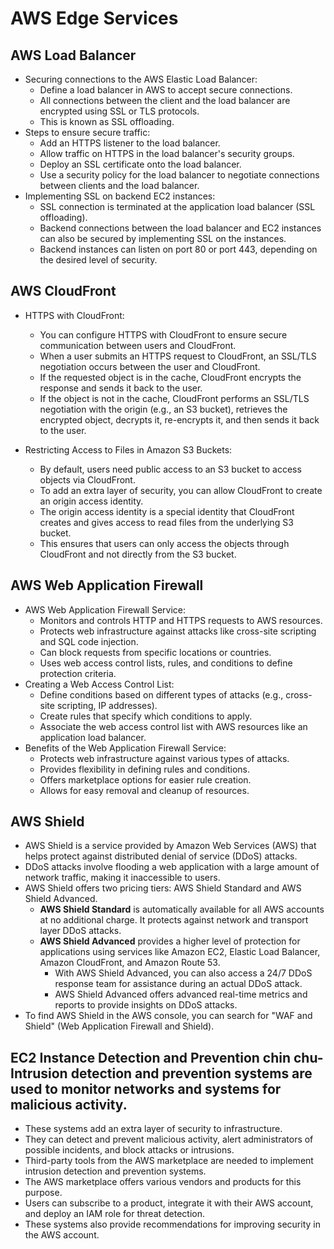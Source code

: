 # AWS Edge Services

## AWS Load Balancer
- Securing connections to the AWS Elastic Load Balancer:
  - Define a load balancer in AWS to accept secure connections.
  - All connections between the client and the load balancer are encrypted using SSL or TLS protocols.
  - This is known as SSL offloading.
- Steps to ensure secure traffic:
  - Add an HTTPS listener to the load balancer.
  - Allow traffic on HTTPS in the load balancer's security groups.
  - Deploy an SSL certificate onto the load balancer.
  - Use a security policy for the load balancer to negotiate connections between clients and the load balancer.
- Implementing SSL on backend EC2 instances:
  - SSL connection is terminated at the application load balancer (SSL offloading).
  - Backend connections between the load balancer and EC2 instances can also be secured by implementing SSL on the instances.
  - Backend instances can listen on port 80 or port 443, depending on the desired level of security.

## AWS CloudFront
- HTTPS with CloudFront:
  - You can configure HTTPS with CloudFront to ensure secure communication between users and CloudFront.
  - When a user submits an HTTPS request to CloudFront, an SSL/TLS negotiation occurs between the user and CloudFront.
  - If the requested object is in the cache, CloudFront encrypts the response and sends it back to the user.
  - If the object is not in the cache, CloudFront performs an SSL/TLS negotiation with the origin (e.g., an S3 bucket), retrieves the encrypted object, decrypts it, re-encrypts it, and then sends it back to the user.

- Restricting Access to Files in Amazon S3 Buckets:
  - By default, users need public access to an S3 bucket to access objects via CloudFront.
  - To add an extra layer of security, you can allow CloudFront to create an origin access identity.
  - The origin access identity is a special identity that CloudFront creates and gives access to read files from the underlying S3 bucket.
  - This ensures that users can only access the objects through CloudFront and not directly from the S3 bucket.

## AWS Web Application Firewall
- AWS Web Application Firewall Service:
  - Monitors and controls HTTP and HTTPS requests to AWS resources.
  - Protects web infrastructure against attacks like cross-site scripting and SQL code injection.
  - Can block requests from specific locations or countries.
  - Uses web access control lists, rules, and conditions to define protection criteria.
- Creating a Web Access Control List:
  - Define conditions based on different types of attacks (e.g., cross-site scripting, IP addresses).
  - Create rules that specify which conditions to apply.
  - Associate the web access control list with AWS resources like an application load balancer.
- Benefits of the Web Application Firewall Service:
  - Protects web infrastructure against various types of attacks.
  - Provides flexibility in defining rules and conditions.
  - Offers marketplace options for easier rule creation.
  - Allows for easy removal and cleanup of resources.

## AWS Shield
- AWS Shield is a service provided by Amazon Web Services (AWS) that helps protect against distributed denial of service (DDoS) attacks.
- DDoS attacks involve flooding a web application with a large amount of network traffic, making it inaccessible to users.
- AWS Shield offers two pricing tiers: AWS Shield Standard and AWS Shield Advanced.
  - **AWS Shield Standard** is automatically available for all AWS accounts at no additional charge. It protects against network and transport layer DDoS attacks.
  - **AWS Shield Advanced** provides a higher level of protection for applications using services like Amazon EC2, Elastic Load Balancer, Amazon CloudFront, and Amazon Route 53.
    - With AWS Shield Advanced, you can also access a 24/7 DDoS response team for assistance during an actual DDoS attack.
    - AWS Shield Advanced offers advanced real-time metrics and reports to provide insights on DDoS attacks.
- To find AWS Shield in the AWS console, you can search for "WAF and Shield" (Web Application Firewall and Shield).

## EC2 Instance Detection and Prevention chin chu- Intrusion detection and prevention systems are used to monitor networks and systems for malicious activity.
- These systems add an extra layer of security to infrastructure.
- They can detect and prevent malicious activity, alert administrators of possible incidents, and block attacks or intrusions.
- Third-party tools from the AWS marketplace are needed to implement intrusion detection and prevention systems.
- The AWS marketplace offers various vendors and products for this purpose.
- Users can subscribe to a product, integrate it with their AWS account, and deploy an IAM role for threat detection.
- These systems also provide recommendations for improving security in the AWS account.
